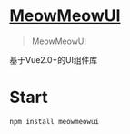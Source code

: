 # [MeowMeowUI](https://calamus.wiki/MeowMeowUI/)

> MeowMeowUI

基于Vue2.0+的UI组件库

# Start
```bash
npm install meowmeowui
```
